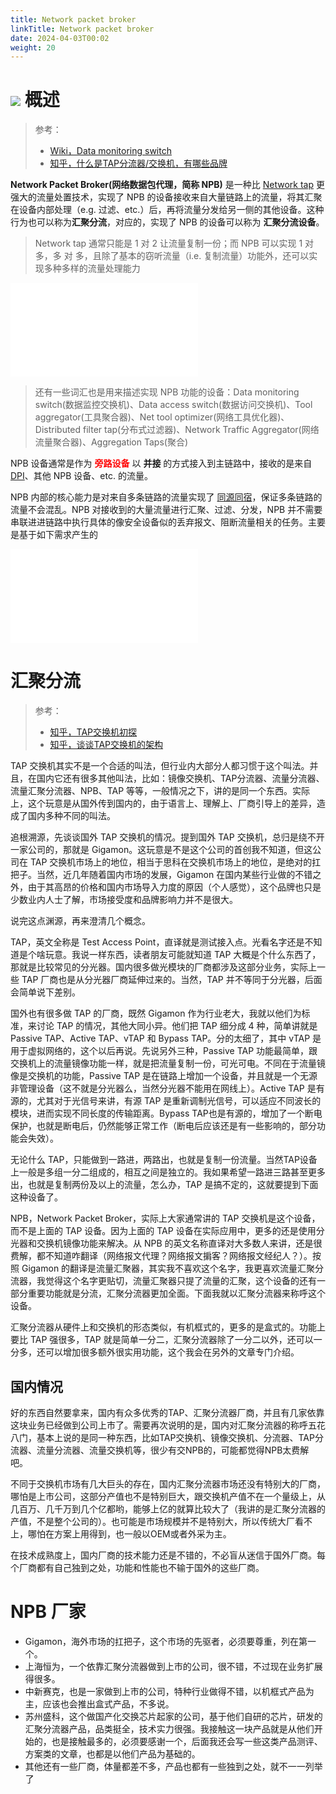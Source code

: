 ```yaml
---
title: Network packet broker
linkTitle: Network packet broker
date: 2024-04-03T00:02
weight: 20
---
```


# ![](无标题-2024-04-01-2129.excalidraw) 概述

> 参考：
>
> - [Wiki，Data monitoring switch](https://en.wikipedia.org/wiki/Data_monitoring_switch)
> - [知乎，什么是TAP分流器/交换机，有哪些品牌](https://zhuanlan.zhihu.com/p/164828332)

**Network Packet Broker(网络数据包代理，简称 NPB)** 是一种比 [Network tap](/docs/7.信息安全/Network%20analysis/Network%20tap.md) 更强大的流量处置技术，实现了 NPB 的设备接收来自大量链路上的流量，将其汇聚在设备内部处理（e.g. 过滤、etc.）后，再将流量分发给另一侧的其他设备。这种行为也可以称为**汇聚分流**，对应的，实现了 NPB 的设备可以称为 **汇聚分流设备**。

> Network tap 通常只能是 1 对 2 让流量复制一份；而 NPB 可以实现 1 对 多，多 对 多，且除了基本的窃听流量（i.e. 复制流量）功能外，还可以实现多种多样的流量处理能力

![npb.excalidraw](Excalidraw/npb.excalidraw.md)

> 还有一些词汇也是用来描述实现 NPB 功能的设备：Data monitoring switch(数据监控交换机)、Data access switch(数据访问交换机)、Tool aggregator(工具聚合器)、Net tool optimizer(网络工具优化器)、Distributed filter tap(分布式过滤器)、Network Traffic Aggregator(网络流量聚合器)、Aggregation Taps(聚合)

NPB 设备通常是作为 <font color="#ff0000">**旁路设备**</font> 以 **并接** 的方式接入到主链路中，接收的是来自 [DPI](/docs/7.信息安全/Network%20analysis/DPI.md)、其他 NPB 设备、etc. 的流量。

NPB 内部的核心能力是对来自多条链路的流量实现了 [同源同宿](/docs/4.数据通信/同源同宿.md)，保证多条链路的流量不会混乱。NPB 对接收到的大量流量进行汇聚、过滤、分发，NPB 并不需要串联进进链路中执行具体的像安全设备似的丢弃报文、阻断流量相关的任务。主要是基于如下需求产生的

![why_we_need_npb.excalidraw](Excalidraw/why_we_need_npb.excalidraw.md)

# 汇聚分流

> 参考：
>
> - [知乎，TAP交换机初探](https://zhuanlan.zhihu.com/p/513767410)
> - [知乎，谈谈TAP交换机的架构](https://zhuanlan.zhihu.com/p/515058186)

TAP 交换机其实不是一个合适的叫法，但行业内大部分人都习惯于这个叫法。并且，在国内它还有很多其他叫法，比如：镜像交换机、TAP分流器、流量分流器、流量汇聚分流器、NPB、TAP 等等，一般情况之下，讲的是同一个东西。实际上，这个玩意是从国外传到国内的，由于语言上、理解上、厂商引导上的差异，造成了国内多种不同的叫法。

追根溯源，先谈谈国外 TAP 交换机的情况。提到国外 TAP 交换机，总归是绕不开一家公司的，那就是 Gigamon。这玩意是不是这个公司的首创我不知道，但这公司在 TAP 交换机市场上的地位，相当于思科在交换机市场上的地位，是绝对的扛把子。当然，近几年随着国内市场的发展，Gigamon 在国内某些行业做的不错之外，由于其高昂的价格和国内市场导入力度的原因（个人感觉），这个品牌也只是少数业内人士了解，市场接受度和品牌影响力并不是很大。

说完这点渊源，再来澄清几个概念。

TAP，英文全称是 Test Access Point，直译就是测试接入点。光看名字还是不知道是个啥玩意。我说一样东西，读者朋友可能就知道 TAP 大概是个什么东西了，那就是比较常见的分光器。国内很多做光模块的厂商都涉及这部分业务，实际上一些 TAP 厂商也是从分光器厂商延伸过来的。当然，TAP 并不等同于分光器，后面会简单说下差别。

国外也有很多做 TAP 的厂商，既然 Gigamon 作为行业老大，我就以他们为标准，来讨论 TAP 的情况，其他大同小异。他们把 TAP 细分成 4 种，简单讲就是 Passive TAP、Active TAP、vTAP 和 Bypass TAP。分的太细了，其中 vTAP 是用于虚拟网络的，这个以后再说。先说另外三种，Passive TAP 功能最简单，跟交换机上的流量镜像功能一样，就是把流量复制一份，可光可电。不同在于流量镜像是交换机的功能，Passive TAP 是在链路上增加一个设备，并且就是一个无源非管理设备（这不就是分光器么，当然分光器不能用在网线上）。Active TAP 是有源的，尤其对于光信号来讲，有源 TAP 是重新调制光信号，可以适应不同波长的模块，进而实现不同长度的传输距离。Bypass TAP也是有源的，增加了一个断电保护，也就是断电后，仍然能够正常工作（断电后应该还是有一些影响的，部分功能会失效）。

无论什么 TAP，只能做到一路进，两路出，也就是复制一份流量。当然TAP设备上一般是多组一分二组成的，相互之间是独立的。我如果希望一路进三路甚至更多出，也就是复制两份及以上的流量，怎么办，TAP 是搞不定的，这就要提到下面这种设备了。

NPB，Network Packet Broker，实际上大家通常讲的 TAP 交换机是这个设备，而不是上面的 TAP 设备。因为上面的 TAP 设备在实际应用中，更多的还是使用分光器和交换机镜像功能来解决。从 NPB 的英文名称直译对大多数人来讲，还是很费解，都不知道咋翻译（网络报文代理？网络报文掮客？网络报文经纪人？）。按照 Gigamon 的翻译是流量汇聚器，其实我不喜欢这个名字，我更喜欢流量汇聚分流器，我觉得这个名字更贴切，流量汇聚器只提了流量的汇聚，这个设备的还有一部分重要功能就是分流，汇聚分流器更加全面。下面我就以汇聚分流器来称呼这个设备。

汇聚分流器从硬件上和交换机的形态类似，有机框式的，更多的是盒式的。功能上要比 TAP 强很多，TAP 就是简单一分二，汇聚分流器除了一分二以外，还可以一分多，还可以增加很多额外很实用功能，这个我会在另外的文章专门介绍。

## 国内情况

好的东西自然要拿来，国内有众多优秀的TAP、汇聚分流器厂商，并且有几家依靠这块业务已经做到公司上市了。需要再次说明的是，国内对汇聚分流器的称呼五花八门，基本上说的是同一种东西，比如TAP交换机、镜像交换机、分流器、TAP分流器、流量分流器、流量交换机等，很少有交NPB的，可能都觉得NPB太费解吧。

不同于交换机市场有几大巨头的存在，国内汇聚分流器市场还没有特别大的厂商，哪怕是上市公司，这部分产值也不是特别巨大，跟交换机产值不在一个量级上，从几百万、几千万到几个亿都哟，能够上亿的就算比较大了（我讲的是汇聚分流器的产值，不是整个公司的）。也可能是市场规模并不是特别大，所以传统大厂看不上，哪怕在方案上用得到，也一般以OEM或者外采为主。

在技术成熟度上，国内厂商的技术能力还是不错的，不必盲从迷信于国外厂商。每个厂商都有自己独到之处，功能和性能也不输于国外的这些厂商。

# NPB 厂家

- Gigamon，海外市场的扛把子，这个市场的先驱者，必须要尊重，列在第一个。
- 上海恒为，一个依靠汇聚分流器做到上市的公司，很不错，不过现在业务扩展得很多。
- 中新赛克，也是一家做到上市的公司，特种行业做得不错，以机框式产品为主，应该也会推出盒式产品，不多说。
- 苏州盛科，这个做国产化交换芯片起家的公司，基于他们自研的芯片，研发的汇聚分流器产品，品类挺全，技术实力很强。我接触这一块产品就是从他们开始的，也是接触最多的，必须要感谢一个，后面我还会写一些这类产品测评、方案类的文章，也都是以他们产品为基础的。
- 其他还有一些厂商，体量都差不多，产品也都有一些独到之处，就不一一列举了
